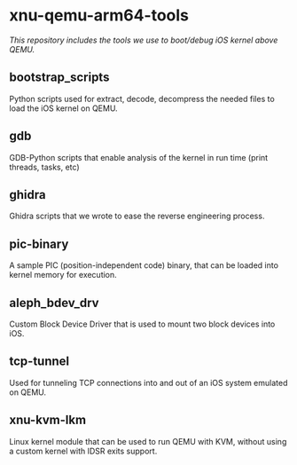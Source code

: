 
# xnu-qemu-arm64-tools


*This repository includes the tools we use to boot/debug iOS kernel above QEMU.*

## bootstrap_scripts ##
Python scripts used for extract, decode, decompress the needed files to load the iOS kernel on QEMU.

## gdb ##
GDB-Python scripts that enable analysis of the kernel in run time (print threads, tasks, etc)

## ghidra ##
Ghidra scripts that we wrote to ease the reverse engineering process.

## pic-binary ##
A sample PIC (position-independent code) binary, that can be loaded into kernel memory for execution.

## aleph_bdev_drv ##
Custom Block Device Driver that is used to mount two block devices into iOS.

## tcp-tunnel ##
Used for tunneling TCP connections into and out of an iOS system emulated on QEMU.

## xnu-kvm-lkm ##
Linux kernel module that can be used to run QEMU with KVM, without using a custom kernel with IDSR exits support.
